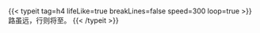 ###
{{< typeit tag=h4 lifeLike=true breakLines=false  speed=300 loop=true >}}
路虽远，行则将至。
{{< /typeit >}}
